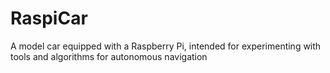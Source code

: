 # RaspiCar
A model car equipped with a Raspberry Pi, intended for experimenting with tools and algorithms for autonomous navigation
